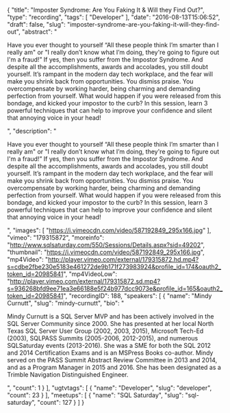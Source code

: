 {
  "title": "Imposter Syndrome: Are You Faking It & Will they Find Out?",
  "type": "recording",
  "tags": [
    "Developer"
  ],
  "date": "2016-08-13T15:06:52",
  "draft": false,
  "slug": "imposter-syndrome-are-you-faking-it-will-they-find-out",
  "abstract": "<p>Have you ever thought to yourself  “All these people think I’m smarter than I really am\" or \"I really don’t know what I’m doing, they're going to figure out I'm a fraud!”  If yes, then you suffer from the Impostor Syndrome. And despite all the accomplishments, awards and accolades, you still doubt yourself. It’s rampant in the modern day tech workplace, and the fear will make you shrink back from opportunities. You dismiss praise. You overcompensate by working harder, being charming and demanding perfection from yourself. What would happen if you were released from this bondage, and kicked your impostor to the curb? In this session, learn 3 powerful techniques that can help to improve your confidence and silent that annoying voice in your head!</p>",
  "description": "<p>Have you ever thought to yourself  “All these people think I’m smarter than I really am\" or \"I really don’t know what I’m doing, they're going to figure out I'm a fraud!”  If yes, then you suffer from the Impostor Syndrome. And despite all the accomplishments, awards and accolades, you still doubt yourself. It’s rampant in the modern day tech workplace, and the fear will make you shrink back from opportunities. You dismiss praise. You overcompensate by working harder, being charming and demanding perfection from yourself. What would happen if you were released from this bondage, and kicked your impostor to the curb? In this session, learn 3 powerful techniques that can help to improve your confidence and silent that annoying voice in your head!</p>",
  "images": [
    "https://i.vimeocdn.com/video/587192849_295x166.jpg"
  ],
  "vimeo": "179315872",
  "moreinfo": "http://www.sqlsaturday.com/550/Sessions/Details.aspx?sid=49202",
  "thumbnail": "https://i.vimeocdn.com/video/587192849_295x166.jpg",
  "mp4Video": "http://player.vimeo.com/external/179315872.hd.mp4?s=cdbe2fbe230e5183e461272de9b171f273983924&profile_id=174&oauth2_token_id=20985841",
  "mp4VideoLow": "http://player.vimeo.com/external/179315872.sd.mp4?s=936268bfd9ee71ea3e66188e5f24b977dcc9073e&profile_id=165&oauth2_token_id=20985841",
  "recordingID": 188,
  "speakers": [
    {
      "name": "Mindy Curnutt",
      "slug": "mindy-curnutt",
      "bio": "<p>Mindy Curnutt is a SQL Server MVP and has been actively involved in the SQL Server Community since 2000. She has presented at her local North Texas SQL Server User Group (2002, 2003, 2015), Microsoft Tech-Ed (2003), SQLPASS Summits (2005-2006, 2012-2015), and numerous SQLSaturday events (2013-2016). She was a SME for both the SQL 2012 and 2014 Certification Exams and is an MSPress Books co-author. Mindy served on the PASS Summit Abstract Review Committee in 2013 and 2014, and as a Program Manager in 2015 and 2016. She has been designated as a Trimble Navigation Distinguished Engineer.</p>",
      "count": 1
    }
  ],
  "ugtvtags": [
    {
      "name": "Developer",
      "slug": "developer",
      "count": 23
    }
  ],
  "meetups": [
    {
      "name": "SQL Saturday",
      "slug": "sql-saturday",
      "count": 127
    }
  ]
}